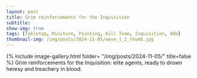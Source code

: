 ```yaml
---
layout: post
title: Grim reinforcements for the Inquisition
subtitle:
show-img: true
tags: [Tabletop, Miniture, Painting, Kill Team, Inquisition, 40k]
thumbnail-img: /img/posts/2024-11-05/wave_1_2_thumb.jpg
---
```


{% include image-gallery.html folder= "/img/posts/2024-11-05/" title=false %}
Grim reinforcements for the Inquisition: elite agents, ready to drown heresy and treachery in blood.
